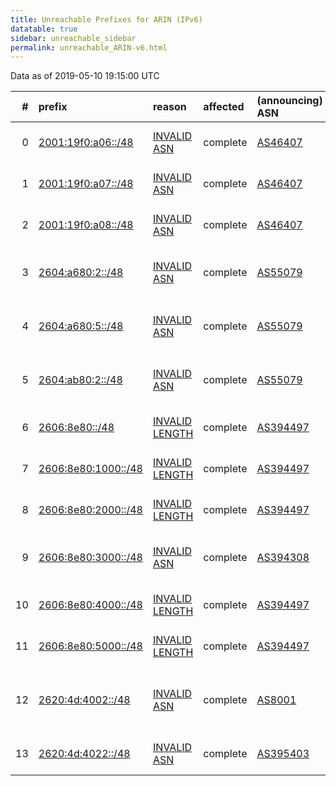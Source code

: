 ```yaml
---
title: Unreachable Prefixes for ARIN (IPv6)
datatable: true
sidebar: unreachable_sidebar
permalink: unreachable_ARIN-v6.html
---
```


Data as of 2019-05-10 19:15:00 UTC


<div class="datatable-begin"></div>

|   # | prefix                                                           | reason                                                                                                         | affected   | (announcing) ASN                         | AS Name                                  |   unreachable /48s |
|----:|:-----------------------------------------------------------------|:---------------------------------------------------------------------------------------------------------------|:-----------|:-----------------------------------------|:-----------------------------------------|-------------------:|
|   0 | [2001:19f0:a06::/48](https://stat.ripe.net/2001:19f0:a06::/48)   | [INVALID ASN](https://rpki-validator.ripe.net/announcement-preview?asn=AS46407&prefix=2001:19f0:a06::/48)      | complete   | [AS46407](unreachable_AS46407-v6.html)   | AS-CHOOPA3 - Choopa                      |                  1 |
|   1 | [2001:19f0:a07::/48](https://stat.ripe.net/2001:19f0:a07::/48)   | [INVALID ASN](https://rpki-validator.ripe.net/announcement-preview?asn=AS46407&prefix=2001:19f0:a07::/48)      | complete   | [AS46407](unreachable_AS46407-v6.html)   | AS-CHOOPA3 - Choopa                      |                  1 |
|   2 | [2001:19f0:a08::/48](https://stat.ripe.net/2001:19f0:a08::/48)   | [INVALID ASN](https://rpki-validator.ripe.net/announcement-preview?asn=AS46407&prefix=2001:19f0:a08::/48)      | complete   | [AS46407](unreachable_AS46407-v6.html)   | AS-CHOOPA3 - Choopa                      |                  1 |
|   3 | [2604:a680:2::/48](https://stat.ripe.net/2604:a680:2::/48)       | [INVALID ASN](https://rpki-validator.ripe.net/announcement-preview?asn=AS55079&prefix=2604:a680:2::/48)        | complete   | [AS55079](unreachable_AS55079-v6.html)   | STELLANET - Third Gear Networks          |                  1 |
|   4 | [2604:a680:5::/48](https://stat.ripe.net/2604:a680:5::/48)       | [INVALID ASN](https://rpki-validator.ripe.net/announcement-preview?asn=AS55079&prefix=2604:a680:5::/48)        | complete   | [AS55079](unreachable_AS55079-v6.html)   | STELLANET - Third Gear Networks          |                  1 |
|   5 | [2604:ab80:2::/48](https://stat.ripe.net/2604:ab80:2::/48)       | [INVALID ASN](https://rpki-validator.ripe.net/announcement-preview?asn=AS55079&prefix=2604:ab80:2::/48)        | complete   | [AS55079](unreachable_AS55079-v6.html)   | STELLANET - Third Gear Networks          |                  1 |
|   6 | [2606:8e80::/48](https://stat.ripe.net/2606:8e80::/48)           | [INVALID LENGTH](https://rpki-validator.ripe.net/announcement-preview?asn=AS394497&prefix=2606:8e80::/48)      | complete   | [AS394497](unreachable_AS394497-v6.html) | TF-178-ASH - Ting Fiber Inc.             |                  1 |
|   7 | [2606:8e80:1000::/48](https://stat.ripe.net/2606:8e80:1000::/48) | [INVALID LENGTH](https://rpki-validator.ripe.net/announcement-preview?asn=AS394497&prefix=2606:8e80:1000::/48) | complete   | [AS394497](unreachable_AS394497-v6.html) | TF-178-ASH - Ting Fiber Inc.             |                  1 |
|   8 | [2606:8e80:2000::/48](https://stat.ripe.net/2606:8e80:2000::/48) | [INVALID LENGTH](https://rpki-validator.ripe.net/announcement-preview?asn=AS394497&prefix=2606:8e80:2000::/48) | complete   | [AS394497](unreachable_AS394497-v6.html) | TF-178-ASH - Ting Fiber Inc.             |                  1 |
|   9 | [2606:8e80:3000::/48](https://stat.ripe.net/2606:8e80:3000::/48) | [INVALID ASN](https://rpki-validator.ripe.net/announcement-preview?asn=AS394308&prefix=2606:8e80:3000::/48)    | complete   | [AS394308](unreachable_AS394308-v6.html) | TING-FIBER - Ting Fiber Inc.             |                  1 |
|  10 | [2606:8e80:4000::/48](https://stat.ripe.net/2606:8e80:4000::/48) | [INVALID LENGTH](https://rpki-validator.ripe.net/announcement-preview?asn=AS394497&prefix=2606:8e80:4000::/48) | complete   | [AS394497](unreachable_AS394497-v6.html) | TF-178-ASH - Ting Fiber Inc.             |                  1 |
|  11 | [2606:8e80:5000::/48](https://stat.ripe.net/2606:8e80:5000::/48) | [INVALID LENGTH](https://rpki-validator.ripe.net/announcement-preview?asn=AS394497&prefix=2606:8e80:5000::/48) | complete   | [AS394497](unreachable_AS394497-v6.html) | TF-178-ASH - Ting Fiber Inc.             |                  1 |
|  12 | [2620:4d:4002::/48](https://stat.ripe.net/2620:4d:4002::/48)     | [INVALID ASN](https://rpki-validator.ripe.net/announcement-preview?asn=AS8001&prefix=2620:4d:4002::/48)        | complete   | [AS8001](unreachable_AS8001-v6.html)     | NET-ACCESS-CORP - Net Access Corporation |                  1 |
|  13 | [2620:4d:4022::/48](https://stat.ripe.net/2620:4d:4022::/48)     | [INVALID ASN](https://rpki-validator.ripe.net/announcement-preview?asn=AS395403&prefix=2620:4d:4022::/48)      | complete   | [AS395403](unreachable_AS395403-v6.html) | NS1-INFRA - NSONE Inc                    |                  1 |

<div class="datatable-end"></div>